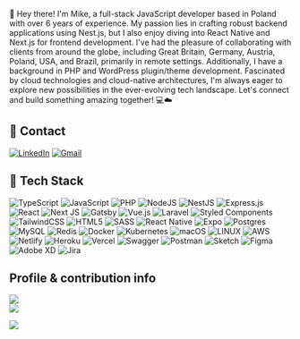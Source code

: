 👋 Hey there! I'm Mike, a full-stack JavaScript developer based in Poland with over 6 years of experience. My passion lies in crafting robust backend applications using Nest.js, but I also enjoy diving into React Native and Next.js for frontend development. I've had the pleasure of collaborating with clients from around the globe, including Great Britain, Germany, Austria, Poland, USA, and Brazil, primarily in remote settings. Additionally, I have a background in PHP and WordPress plugin/theme development. Fascinated by cloud technologies and cloud-native architectures, I'm always eager to explore new possibilities in the ever-evolving tech landscape. Let's connect and build something amazing together! 💻☁️

## 📮 Contact
[![LinkedIn](https://img.shields.io/badge/LinkedIn-%230077B5.svg?style=flat-square&logo=linkedin&logoColor=white)](https://linkedin.com/in/michal-trykoszko)
[![Gmail](https://img.shields.io/badge/Gmail-D14836?style=flat-square&logo=gmail&logoColor=white)](mailto:trykoszkom@gmail.com)

## 💾 Tech Stack
![TypeScript](https://img.shields.io/badge/typescript-%23007ACC.svg?style=flat-square&logo=typescript&logoColor=white)
![JavaScript](https://img.shields.io/badge/javascript-%23323330.svg?style=flat-square&logo=javascript&logoColor=%23F7DF1E)
![PHP](https://img.shields.io/badge/php-%23777BB4.svg?style=flat-square&logo=php&logoColor=white)
![NodeJS](https://img.shields.io/badge/node.js-6DA55F?style=flat-square&logo=node.js&logoColor=white)
![NestJS](https://img.shields.io/badge/nestjs-%23E0234E.svg?style=flat-square&logo=nestjs&logoColor=white)
![Express.js](https://img.shields.io/badge/express.js-%23404d59.svg?style=flat-square&logo=express&logoColor=%2361DAFB)
![React](https://img.shields.io/badge/react-%2320232a.svg?style=flat-square&logo=react&logoColor=%2361DAFB)
![Next JS](https://img.shields.io/badge/Next-black?style=flat-square&logo=next.js&logoColor=white)
![Gatsby](https://img.shields.io/badge/Gatsby-%23663399.svg?style=flat-square&logo=gatsby&logoColor=white)
![Vue.js](https://img.shields.io/badge/vuejs-%2335495e.svg?style=flat-square&logo=vuedotjs&logoColor=%234FC08D)
![Laravel](https://img.shields.io/badge/laravel-%23FF2D20.svg?style=flat-square&logo=laravel&logoColor=white)
![Styled Components](https://img.shields.io/badge/styled--components-DB7093?style=flat-square&logo=styled-components&logoColor=white)
![TailwindCSS](https://img.shields.io/badge/tailwindcss-%2338B2AC.svg?style=flat-square&logo=tailwind-css&logoColor=white)
![HTML5](https://img.shields.io/badge/html5-%23E34F26.svg?style=flat-square&logo=html5&logoColor=white)
![SASS](https://img.shields.io/badge/SASS-hotpink.svg?style=flat-square&logo=SASS&logoColor=white)
![React Native](https://img.shields.io/badge/react_native-%2320232a.svg?style=flat-square&logo=react&logoColor=%2361DAFB)
![Expo](https://img.shields.io/badge/expo-1C1E24?style=flat-square&logo=expo&logoColor=#D04A37)
![Postgres](https://img.shields.io/badge/postgres-%23316192.svg?style=flat-square&logo=postgresql&logoColor=white)
![MySQL](https://img.shields.io/badge/mysql-%2300f.svg?style=flat-square&logo=mysql&logoColor=white)
![Redis](https://img.shields.io/badge/redis-%23DD0031.svg?style=flat-square&logo=redis&logoColor=white)
![Docker](https://img.shields.io/badge/docker-%230db7ed.svg?style=flat-square&logo=docker&logoColor=white)
![Kubernetes](https://img.shields.io/badge/kubernetes-%23326ce5.svg?style=flat-square&logo=kubernetes&logoColor=white)
![macOS](https://img.shields.io/badge/mac%20os-000000?style=flat-square&logo=macos&logoColor=F0F0F0)
![LINUX](https://img.shields.io/badge/Linux-FCC624?style=flat-square&logo=linux&logoColor=black)
![AWS](https://img.shields.io/badge/AWS-%23FF9900.svg?style=flat-square&logo=amazon-aws&logoColor=white)
![Netlify](https://img.shields.io/badge/netlify-%23000000.svg?style=flat-square&logo=netlify&logoColor=#00C7B7)
![Heroku](https://img.shields.io/badge/heroku-%23430098.svg?style=flat-square&logo=heroku&logoColor=white)
![Vercel](https://img.shields.io/badge/vercel-%23000000.svg?style=flat-square&logo=vercel&logoColor=white)
![Swagger](https://img.shields.io/badge/-Swagger-%23Clojure?style=flat-square&logo=swagger&logoColor=white)
![Postman](https://img.shields.io/badge/Postman-FF6C37?style=flat-square&logo=postman&logoColor=white)
![Sketch](https://img.shields.io/badge/Sketch-FFB387?style=flat-square&logo=sketch&logoColor=black)
![Figma](https://img.shields.io/badge/figma-%23F24E1E.svg?style=flat-square&logo=figma&logoColor=white)
![Adobe XD](https://img.shields.io/badge/Adobe%20XD-470137?style=flat-square&logo=Adobe%20XD&logoColor=#FF61F6)
![Jira](https://img.shields.io/badge/jira-%230A0FFF.svg?style=flat-square&logo=jira&logoColor=white)

## Profile & contribution info
![](https://github-readme-streak-stats.herokuapp.com/?user=trykoszko&theme=dark&hide_border=true)<br/>
![](https://github-readme-stats.vercel.app/api/top-langs/?username=trykoszko&theme=dark&hide_border=true&include_all_commits=true&count_private=true&layout=compact)

[![](https://visitcount.itsvg.in/api?id=trykoszko&icon=0&color=1)](https://visitcount.itsvg.in)

